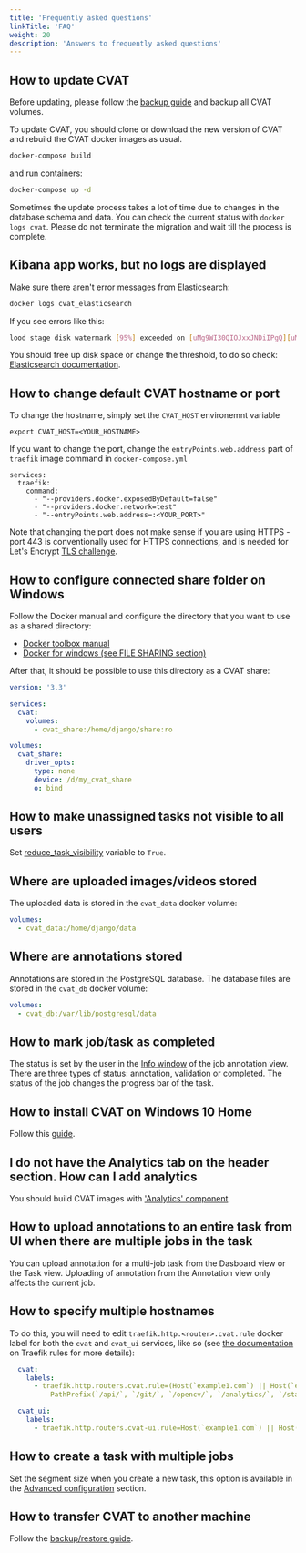 ```yaml
---
title: 'Frequently asked questions'
linkTitle: 'FAQ'
weight: 20
description: 'Answers to frequently asked questions'
---
```


<!--lint disable heading-style-->

## How to update CVAT

Before updating, please follow the [backup guide](/docs/administration/advanced/backup_guide/)
and backup all CVAT volumes.

To update CVAT, you should clone or download the new version of CVAT and rebuild the CVAT docker images as usual.

```sh
docker-compose build
```

and run containers:

```sh
docker-compose up -d
```

Sometimes the update process takes a lot of time due to changes in the database schema and data.
You can check the current status with `docker logs cvat`.
Please do not terminate the migration and wait till the process is complete.

## Kibana app works, but no logs are displayed

Make sure there aren't error messages from Elasticsearch:

```sh
docker logs cvat_elasticsearch
```

If you see errors like this:

```sh
lood stage disk watermark [95%] exceeded on [uMg9WI30QIOJxxJNDiIPgQ][uMg9WI3][/usr/share/elasticsearch/data/nodes/0] free: 116.5gb[4%], all indices on this node will be marked read-only
```

You should free up disk space or change the threshold, to do so check: [Elasticsearch documentation](https://www.elastic.co/guide/en/elasticsearch/reference/6.8/disk-allocator.html).

## How to change default CVAT hostname or port

To change the hostname, simply set the `CVAT_HOST` environemnt variable

```
export CVAT_HOST=<YOUR_HOSTNAME>
```

If you want to change the port, change the `entryPoints.web.address` part of `traefik` image command in `docker-compose.yml`

```
services:
  traefik:
    command:
      - "--providers.docker.exposedByDefault=false"
      - "--providers.docker.network=test"
      - "--entryPoints.web.address=:<YOUR_PORT>"
```

Note that changing the port does not make sense if you are using HTTPS - port 443 is conventionally
used for HTTPS connections, and is needed for Let's Encrypt [TLS challenge](https://doc.traefik.io/traefik/https/acme/#tlschallenge).

## How to configure connected share folder on Windows

Follow the Docker manual and configure the directory that you want to use as a shared directory:

- [Docker toolbox manual](https://docs.docker.com/toolbox/toolbox_install_windows/#optional-add-shared-directories)
- [Docker for windows (see FILE SHARING section)](https://docs.docker.com/docker-for-windows/#resources)

After that, it should be possible to use this directory as a CVAT share:

```yaml
version: '3.3'

services:
  cvat:
    volumes:
      - cvat_share:/home/django/share:ro

volumes:
  cvat_share:
    driver_opts:
      type: none
      device: /d/my_cvat_share
      o: bind
```

## How to make unassigned tasks not visible to all users

Set [reduce_task_visibility](https://github.com/openvinotoolkit/cvat/blob/develop/cvat/settings/base.py#L424)
variable to `True`.

## Where are uploaded images/videos stored

The uploaded data is stored in the `cvat_data` docker volume:

```yml
volumes:
  - cvat_data:/home/django/data
```

## Where are annotations stored

Annotations are stored in the PostgreSQL database. The database files are stored in the `cvat_db` docker volume:

```yml
volumes:
  - cvat_db:/var/lib/postgresql/data
```

## How to mark job/task as completed

The status is set by the user in the [Info window](/docs/manual/basics/top-panel/#info)
of the job annotation view.
There are three types of status: annotation, validation or completed.
The status of the job changes the progress bar of the task.

## How to install CVAT on Windows 10 Home

Follow this [guide](/docs/administration/basics/installation/#windows-10).

## I do not have the Analytics tab on the header section. How can I add analytics

You should build CVAT images with ['Analytics' component](https://github.com/openvinotoolkit/cvat/tree/develop/components/analytics).

## How to upload annotations to an entire task from UI when there are multiple jobs in the task

You can upload annotation for a multi-job task from the Dasboard view or the Task view.
Uploading of annotation from the Annotation view only affects the current job.

## How to specify multiple hostnames

To do this, you will need to edit `traefik.http.<router>.cvat.rule` docker label for both the
`cvat` and `cvat_ui` services, like so
(see [the documentation](https://doc.traefik.io/traefik/routing/routers/#rule) on Traefik rules for more details):

```yaml
  cvat:
    labels:
      - traefik.http.routers.cvat.rule=(Host(`example1.com`) || Host(`example2.com`)) &&
          PathPrefix(`/api/`, `/git/`, `/opencv/`, `/analytics/`, `/static/`, `/admin`, `/documentation/`, `/django-rq`)

  cvat_ui:
    labels:
      - traefik.http.routers.cvat-ui.rule=Host(`example1.com`) || Host(`example2.com`)
```

## How to create a task with multiple jobs

Set the segment size when you create a new task, this option is available in the
[Advanced configuration](/docs/manual/basics/creating_an_annotation_task/#advanced-configuration)
section.

## How to transfer CVAT to another machine

Follow the [backup/restore guide](/docs/administration/advanced/backup_guide/#how-to-backup-all-cvat-data).
